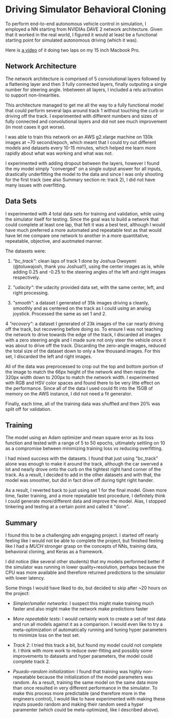 # Driving Simulator Behavioral Cloning

To perform end-to-end autonomous vehicle control in simulation, I employed a NN
starting from NVIDIAs DAVE 2 network architecture. Given that it worked in the
real world, I figured it would at least be a functional starting point for
simulated autonomous driving (which it was).

Here is [a video](https://youtu.be/pEzpXd7A1Zo) of it doing two laps on my 15
inch Macbook Pro.

## Network Architecture
The network architecture is comprised of 5 convolutional layers followed by a
flattening layer and then 3 fully connected layers, finally outputing a single
number for steering angle. Inbetween all layers, I included a relu activation to
support non-linearities.

This architecture managed to get me all the way to a fully functional model that
could perform several laps around track 1 without touching the curb or driving
off the track. I experimented with different numbers and sizes of fully
connected and convolutional layers and did not see much improvement (in most
cases it got worse).

I was able to train this network on an AWS g2.xlarge machine on 130k images at
~70 second/epoch, which meant that I could try out different models and datasets
every 10-15 minutes, which helped me learn more rapidly about what was working
and what was not.

I experimented with adding dropout between the layers, however I found the my
model simply "converged" on a single output answer for all inputs, drastically
underfitting the model to the data and since I was only shooting for the first
track (see also Summary section re: track 2), I did not have many issues with
overfitting.

## Data Sets

I experimented with 4 total data sets for training and validation, while using
the simulator itself for testing. Since the goal was to build a network that
could complete at least one lap, that felt it was a best test, although I would
have much preferred a more automated and repeatable test as that would have let
me compare one network to another in a more quantitative, repeatable, objective,
and auotmated manner.

The datasets were:

1. *"bc_track"*: clean laps of track 1 done by Joshua Owoyemi (@toluwajosh,
thank you Joshua!!), using the center images as is, while adding 0.25 and -0.25
to the steering angles of the left and right images respectively.

2. *"udacity"*: the udacity provided data set, with the same center, left, and
right processing.

3. *"smooth"*: a dataset I generated of 35k images driving a cleanly, smoothly
and as centered on the track as I could using an analog joystick. Processed the
same as set 1 and 2.

4 *"recovery"*: a dataset I generated of 23k images of the car nearly driving
off the track, but recovering before doing so. To ensure I was not teaching the
network to drive towards the edge of the track, I discarded all images with a
zero steering angle and I made sure not only steer the vehicle once it was about
to drive off the track. Discarding the zero-angle images, reduced the total size
of the dataset down to only a few thousand images. For this set, I discarded the
left and right images.

All of the data was preprocessed to crop out the top and bottom portion of the
image to match the 66px height of the network and then resize the 320px width
down to 200px to match the network width. I experimented with RGB and HSV color
spaces and found there to be very litte effect on the performance. Since all of
the data I used could fit into the 15GB of memory on the AWS instance, I did not
need a fit generator.

Finally, each time, all of the training data was shuffled and then 20% was split
off for validation.

## Training

The model using an Adam optimizer and mean square error as its loss function and
tested with a range of 5 to 50 epochs, ultimately settling on 10 as a compromise
between minimizing training loss vs reducing overfitting.

I had mixed success with the datasets. I found that just using "bc_track" alone
was enough to make it around the track, although the car swerved a lot and
nearly drove onto the curb on the tightest right hand corner of the track. As a
result, I decided to add in the other datasets and with that, the model was
smoother, but did in fact drive off during tight right hander.

As a result, I reverted back to just using set 1 for the final model. Given more
time, faster training, and a more repeatable test procedure, I definitely think
I could generate more/different data and improve the model. Alas, I stopped
tinkering and testing at a certain point and called it "done".

## Summary
I found this to be a challenging adn engaging project. I started off nearly
feeling like I would not be able to complete the project, but finished feeling
like I had a *MUCH* stronger grasp on the concepts of NNs, training data,
behavioral cloning, and Keras as a framework.

I did notice (like several other students) that my models performed better if
the simulator was running in lower quality+resolution, perhaps because the CPU
was more available and therefore returned predictions to the simulator with
lower latency.

Some things I would have liked to do, but decided to skip after ~20 hours on the
project:

* *Simpler/smaller networks*: I suspect this might make training much faster and
 also might make the network make predictions faster

* *More repeatable tests*: I would certainly work to create a set of test data
 and run all models against it as a comparison. I would even like to try a
 meta-optimization of automatically running and tuning hyper parameters to
 minimize loss on the test set.

* *Track 2*: I tried this track a bit, but found my model could not complete it.
 I think with more work to reduce over-fitting and possibly some improvements to
 datasets and hyper parameters, the model could complete track 2.

* *Psuedo-random initialization*: I found that training was
 highly non-repeatable because the initialization of the model parameters was
 random. As a result, training the same model on the same data more than once
 resulted in very different performance in the simulator. To make this process
 more predictable (and therefore more in the engineers control), I would like to
 have experimented with making these inputs psuedo random and making their
 random seed a hyper paramenter (which could be meta-optimized, like I described
 above).

